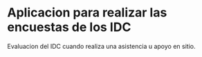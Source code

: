 # Aplicacion para realizar las encuestas de los IDC

Evaluacion del IDC cuando realiza una asistencia u apoyo en sitio.
